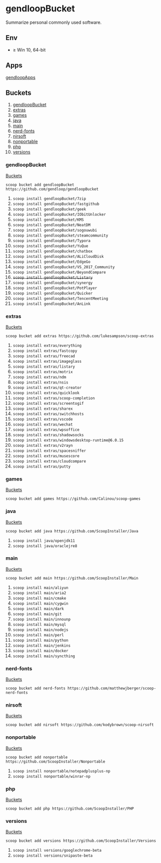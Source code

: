 # gendloopBucket

Summarize personal commonly used software. 

## Env

* $\ge$ Win 10,  64-bit 

## Apps

[gendloopApps](https://github.com/gendloop/gendloopApps) 

## Buckets

1. [gendloopBucket](#gendloopbucket-1) 
2. [extras](#extras) 
3. [games](#games) 
4. [java](#java) 
5. [main](#main) 
6. [nerd-fonts](#nerd-fonts) 
7. [nirsoft](#nirsoft) 
8. [nonportable](#nonportable) 
9. [php](#php) 
10. [versions](#versions)  

### gendloopBucket

[Buckets](#buckets) 

`scoop bucket add gendloopBucket https://github.com/gendloop/gendloopBucket` 

1. `scoop install gendloopBucket/7zip` 
2. `scoop install gendloopBucket/fastgithub` 
3. `scoop install gendloopBucket/geek` 
4. `scoop install gendloopBucket/IObitUnlocker` 
5. `scoop install gendloopBucket/KMS` 
6. `scoop install gendloopBucket/NeatDM` 
7. `scoop install gendloopBucket/sogouwubi` 
8. `scoop install gendloopBucket/steamcommunity` 
9. `scoop install gendloopBucket/Typora` 
10. `scoop install gendloopBucket/YuQue` 
11. `scoop install gendloopBucket/chatbox` 
12. `scoop install gendloopBucket/ALiCloudDisk` 
13. `scoop install gendloopBucket/EdgeGo` 
14. `scoop install gendloopBucket/VS_2017_Community` 
15. `scoop install gendloopBucket/BeyondCompare` 
16. ~~`scoop install gendloopBucket/Listary`~~ 
17. `scoop install gendloopBucket/synergy` 
18. `scoop install gendloopBucket/PotPlayer` 
19. `scoop install gendloopBucket/Quicker` 
20. `scoop install gendloopBucket/TencentMeeting` 
21. `scoop install gendloopBucket/AnLink` 

### extras

[Buckets](#buckets) 

`scoop bucket add extras https://github.com/lukesampson/scoop-extras` 

1. `scoop install extras/everything`
2. `scoop install extras/fastcopy` 
3. `scoop install extras/freecad` 
4. `scoop install extras/imageglass` 
5. `scoop install extras/listary` 
6. `scoop install extras/motrix` 
7. `scoop install extras/ndm` 
8. `scoop install extras/nsis` 
9. `scoop install extras/qt-creator` 
10. `scoop install extras/quicklook` 
11. `scoop install extras/scoop-completion` 
12. `scoop install extras/screentogif` 
13. `scoop install extras/sharex` 
14. `scoop install extras/switchhosts` 
15. `scoop install extras/vscode` 
16. `scoop install extras/wechat` 
17. `scoop install extras/wpsoffice` 
18. `scoop install extras/shadowsocks` 
19. `scoop install extras/windowsdesktop-runtime@6.0.15` 
20. `scoop install extras/v2rayn` 
21. `scoop install extras/spacesniffer` 
22. `scoop install extras/musescore` 
23. `scoop install extras/cloudcompare` 
24. `scoop install extras/putty` 

### games

[Buckets](#buckets) 

`scoop bucket add games https://github.com/Calinou/scoop-games` 



### java

[Buckets](#buckets) 

`scoop bucket add java https://github.com/ScoopInstaller/Java` 

1. `scoop install java/openjdk11` 
2. `scoop install java/oraclejre8` 

### main

[Buckets](#buckets) 

`scoop bucket add main https://github.com/ScoopInstaller/Main`  

1. `scoop install main/aliyun` 
2. `scoop install main/aria2` 
3. `scoop install main/cmake` 
4. `scoop install main/cygwin` 
5. `scoop install main/dark` 
6. `scoop install main/git` 
7. `scoop install main/innounp` 
8. `scoop install main/mysql` 
9. `scoop install main/nodejs` 
10. `scoop install main/perl`
11. `scoop install main/python` 
12. `scoop install main/jenkins` 
13. `scoop install main/docker` 
14. `scoop install main/syncthing` 

### nerd-fonts

[Buckets](#buckets) 

`scoop bucket add nerd-fonts https://github.com/matthewjberger/scoop-nerd-fonts` 



### nirsoft

[Buckets](#buckets) 

`scoop bucket add nirsoft https://github.com/kodybrown/scoop-nirsoft` 



### nonportable

[Buckets](#buckets) 

`scoop bucket add nonportable https://github.com/ScoopInstaller/Nonportable` 

1. `scoop install nonportable/notepadplusplus-np` 
2. `scoop install nonportable/winrar-np` 

### php

[Buckets](#buckets) 

`scoop bucket add php https://github.com/ScoopInstaller/PHP` 



### versions

[Buckets](#buckets) 

`scoop bucket add versions https://github.com/ScoopInstaller/Versions` 

1. `scoop install versions/googlechrome-beta` 
1. `scoop install versions/snipaste-beta` 







